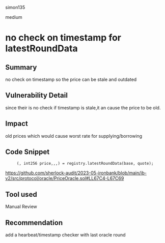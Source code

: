 simon135

medium

# no check on timestamp for latestRoundData

## Summary
no check on timestamp so the price can be stale and outdated
## Vulnerability Detail
since their is no check if timestamp is stale,it an cause the price to be old.

## Impact
old prices which would cause worst rate for supplying/borrowing
## Code Snippet
```solidity
     (, int256 price,,,) = registry.latestRoundData(base, quote);
```
https://github.com/sherlock-audit/2023-05-ironbank/blob/main/ib-v2/src/protocol/oracle/PriceOracle.sol#LL67C4-L67C69
## Tool used

Manual Review

## Recommendation
add a hearbeat/timestamp checker with last oracle round